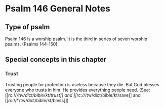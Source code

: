 # Psalm 146 General Notes
## Type of psalm

Psalm 146 is a worship psalm. It is the third in series of seven worship psalms. (Psalms 144-150)

## Special concepts in this chapter

### Trust
Trusting people for protection is useless because they die. But God blesses everyone who trusts in him. He provides everything people need. (See: [[rc://*/tw/dict/bible/kt/trust]] and [[rc://*/tw/dict/bible/kt/save]] and [[rc://*/tw/dict/bible/kt/bless]])